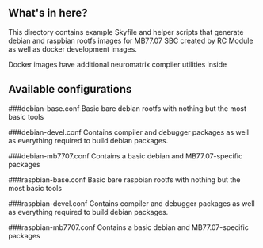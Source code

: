 ## What's in here?

This directory contains example Skyfile and helper scripts that generate debian and raspbian rootfs images for MB77.07 SBC created by RC Module as well as docker development images.

Docker images have additional neuromatrix compiler utilities inside

## Available configurations

###debian-base.conf
Basic bare debian rootfs with nothing but the most basic tools

###debian-devel.conf
Contains compiler and debugger packages as well as everything required to build debian packages.

###debian-mb7707.conf
Contains a basic debian and MB77.07-specific packages

###raspbian-base.conf
Basic bare raspbian rootfs with nothing but the most basic tools

###raspbian-devel.conf
Contains compiler and debugger packages as well as everything required to build debian packages.

###raspbian-mb7707.conf
Contains a basic debian and MB77.07-specific packages
